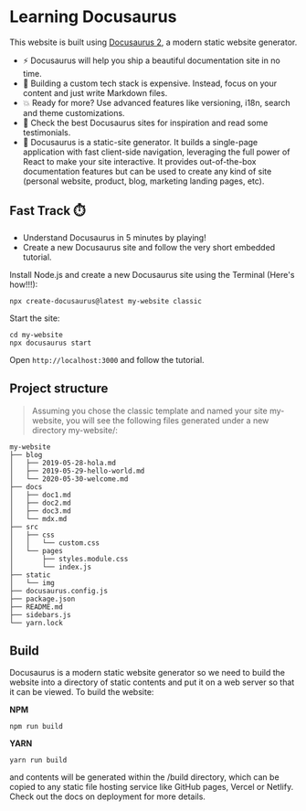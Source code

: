 # Learning Docusaurus

This website is built using [Docusaurus 2](https://docusaurus.io/), a modern static website generator.

- ⚡️ Docusaurus will help you ship a beautiful documentation site in no time.
- 💸 Building a custom tech stack is expensive. Instead, focus on your content and just write Markdown files.
- 💥 Ready for more? Use advanced features like versioning, i18n, search and theme customizations.
- 💅 Check the best Docusaurus sites for inspiration and read some testimonials.
- 🧐 Docusaurus is a static-site generator. It builds a single-page application with fast client-side navigation, leveraging the full power of React to make your site interactive. It provides out-of-the-box documentation features but can be used to create any kind of site (personal website, product, blog, marketing landing pages, etc).

## Fast Track ⏱️

- Understand Docusaurus in 5 minutes by playing!
- Create a new Docusaurus site and follow the very short embedded tutorial.

Install Node.js and create a new Docusaurus site using the Terminal (Here's how!!!):

```text
npx create-docusaurus@latest my-website classic
```

Start the site:

```text
cd my-website
npx docusaurus start
```

Open `http://localhost:3000` and follow the tutorial.

## Project structure

> Assuming you chose the classic template and named your site my-website, you will see the following files generated under a new directory my-website/:

```text
my-website
├── blog
│   ├── 2019-05-28-hola.md
│   ├── 2019-05-29-hello-world.md
│   └── 2020-05-30-welcome.md
├── docs
│   ├── doc1.md
│   ├── doc2.md
│   ├── doc3.md
│   └── mdx.md
├── src
│   ├── css
│   │   └── custom.css
│   └── pages
│       ├── styles.module.css
│       └── index.js
├── static
│   └── img
├── docusaurus.config.js
├── package.json
├── README.md
├── sidebars.js
└── yarn.lock
```

## Build

Docusaurus is a modern static website generator so we need to build the website into a directory of static contents and put it on a web server so that it can be viewed. To build the website:

**NPM**

```npm
npm run build
```

**YARN**

```yarn
yarn run build
```

and contents will be generated within the /build directory, which can be copied to any static file hosting service like GitHub pages, Vercel or Netlify. Check out the docs on deployment for more details.
